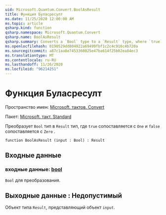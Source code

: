 ```yaml
---
uid: Microsoft.Quantum.Convert.BoolAsResult
title: Функция Буласресулт
ms.date: 11/25/2020 12:00:00 AM
ms.topic: article
qsharp.kind: function
qsharp.namespace: Microsoft.Quantum.Convert
qsharp.name: BoolAsResult
qsharp.summary: Converts a `Bool` type to a `Result` type, where `true` is mapped to `One` and `false` is mapped to `Zero`.
ms.openlocfilehash: 0190529dd804922a69499fbf1c2c4c916c4b720a
ms.sourcegitcommit: a87c1aa8e7453360025e47ba614f25b02ea84ec3
ms.translationtype: MT
ms.contentlocale: ru-RU
ms.lasthandoff: 11/26/2020
ms.locfileid: "96214251"
---
```

# <a name="boolasresult-function"></a>Функция Буласресулт

Пространство имен: [Microsoft. тактов. Convert](xref:Microsoft.Quantum.Convert)

Пакет: [Microsoft. такт. Standard](https://nuget.org/packages/Microsoft.Quantum.Standard)


Преобразует `Bool` тип в `Result` тип, где `true` сопоставляется с `One` и `false` сопоставляется с `Zero` .

```qsharp
function BoolAsResult (input : Bool) : Result
```


## <a name="input"></a>Входные данные

### <a name="input--bool"></a>входные данные: [bool](xref:microsoft.quantum.lang-ref.bool)

`Bool` для преобразования.



## <a name="output--__invalidresult__"></a>Выходные данные __: <Result> Недопустимый__

Объект типа `Result`, представляющий объект `input`.